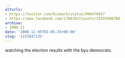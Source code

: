 ```yaml
---
alturls:
- https://twitter.com/bismark/status/990470457
- https://www.facebook.com/17803937/posts/33555608788
archive:
- 2008-11
date: '2008-11-05T01:05:35+00:00'
slug: '1225847135'
---
```


watching the election results with the byu democrats.

